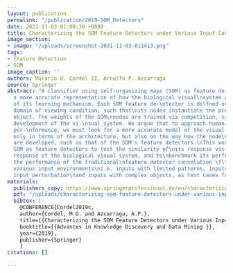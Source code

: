 ```yaml
---
layout: publication
permalink: "/publication/2019-SOM_Detectors"
date: 2021-11-03 01:08:30 +0800
title: Characterizing the SOM Feature Detectors under Various Input Conditions
image_section:
- image: "/uploads/screenshot-2021-11-03-011413.png"
tags:
- Feature Detection
- SOM
image_caption: ''
authors: Macario O. Cordel II, Arnulfo P. Azcarraga
source: Springer
abstract: "A classifier using self-organizing maps (SOM) as feature de-\ntectors is
  a more accurate representation of how the biological visual\nsystem works in terms
  of its learning mechanism. Each SOM feature de-\ntector is de\fned over a limited
  domain of viewing condition, such that\nits nodes instantiate the presence of an
  object. The weights of the SOM\nnodes are trained via competition, similar to the
  development of the vi-\nsual system. We argue that to approach human pattern recognition
  per-\nformance, we must look for a more accurate model of the visual system,\nnot
  only in terms of the architecture, but also on the way how the node\nconnections
  are developed, such as that of the SOM's feature detectors.\nThis work characterizes
  SOM as feature detectors to test the similarity of\nits response vis-\x13a-vis the
  response of the biological visual system, and to\nbenchmark its performance vis-\x13a-vis
  the performance of the traditional\nfeature detector convolution \flter. We use
  various input environments\ni.e. inputs with limited patterns, inputs with various
  input perturbation\nand inputs with complex objects, as test cases for evaluation."
materials:
  publishers_copy: https://www.springerprofessional.de/en/characterizing-the-som-feature-detectors-under-various-input-con/16591550
  pdf: "/uploads/characterizing-som-feature-detectors-under-various-input-conditions.pdf"
  bibtex: |-
    @CONFERENCE{Cordel2019c,
    author={Cordel, M.O. and Azcarraga, A.P.},
    title={{Characterizing the SOM Feature Detectors under Various Input Conditions}},
    booktitle={{Advances in Knowledge Discovery and Data Mining }},
    year={2019},
    publisher={Springer}
    }
citations: []

---
```

